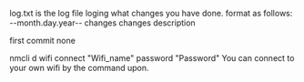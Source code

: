 log.txt is the log file loging what changes you have done.
format as follows:
--month.day.year--
changes
changes description

first commit
none

nmcli d wifi connect "Wifi_name" password "Password"
You can connect to your own wifi by the command upon.
